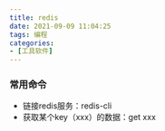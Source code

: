 ```yaml
---
title: redis
date: 2021-09-09 11:04:25
tags: 编程
categories:
- [工具软件]
---
```


### 常用命令
* 链接redis服务：redis-cli
* 获取某个key（xxx）的数据：get xxx

